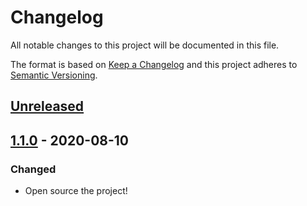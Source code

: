 # Changelog

All notable changes to this project will be documented in this file.

The format is based on [Keep a Changelog](https://keepachangelog.com/en/1.0.0/)
and this project adheres to [Semantic Versioning](https://semver.org/spec/v2.0.0.html).

## [Unreleased]

## [1.1.0] - 2020-08-10

### Changed

- Open source the project!

[Unreleased]: https://github.com/tannerhodges/match-height/compare/v1.1.0...HEAD
[1.1.0]: https://github.com/tannerhodges/match-height/releases/tag/v1.1.0
